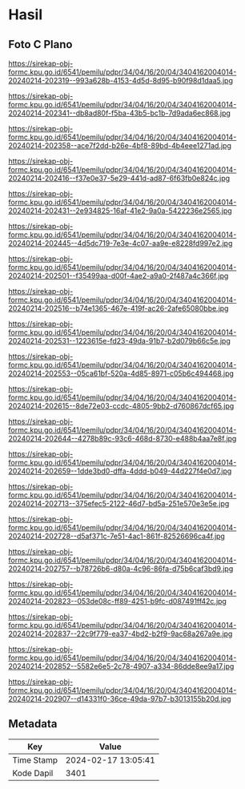 # Hasil

## Foto C Plano

https://sirekap-obj-formc.kpu.go.id/6541/pemilu/pdpr/34/04/16/20/04/3404162004014-20240214-202319--993a628b-4153-4d5d-8d95-b90f98d1daa5.jpg

https://sirekap-obj-formc.kpu.go.id/6541/pemilu/pdpr/34/04/16/20/04/3404162004014-20240214-202341--db8ad80f-f5ba-43b5-bc1b-7d9ada6ec868.jpg

https://sirekap-obj-formc.kpu.go.id/6541/pemilu/pdpr/34/04/16/20/04/3404162004014-20240214-202358--ace7f2dd-b26e-4bf8-89bd-4b4eee1271ad.jpg

https://sirekap-obj-formc.kpu.go.id/6541/pemilu/pdpr/34/04/16/20/04/3404162004014-20240214-202416--f37e0e37-5e29-441d-ad87-6f63fb0e824c.jpg

https://sirekap-obj-formc.kpu.go.id/6541/pemilu/pdpr/34/04/16/20/04/3404162004014-20240214-202431--2e934825-16af-41e2-9a0a-5422236e2565.jpg

https://sirekap-obj-formc.kpu.go.id/6541/pemilu/pdpr/34/04/16/20/04/3404162004014-20240214-202445--4d5dc719-7e3e-4c07-aa9e-e8228fd997e2.jpg

https://sirekap-obj-formc.kpu.go.id/6541/pemilu/pdpr/34/04/16/20/04/3404162004014-20240214-202501--f35499aa-d00f-4ae2-a9a0-2f487a4c366f.jpg

https://sirekap-obj-formc.kpu.go.id/6541/pemilu/pdpr/34/04/16/20/04/3404162004014-20240214-202516--b74e1365-467e-419f-ac26-2afe65080bbe.jpg

https://sirekap-obj-formc.kpu.go.id/6541/pemilu/pdpr/34/04/16/20/04/3404162004014-20240214-202531--1223615e-fd23-49da-91b7-b2d079b66c5e.jpg

https://sirekap-obj-formc.kpu.go.id/6541/pemilu/pdpr/34/04/16/20/04/3404162004014-20240214-202553--05ca61bf-520a-4d85-8971-c05b6c494468.jpg

https://sirekap-obj-formc.kpu.go.id/6541/pemilu/pdpr/34/04/16/20/04/3404162004014-20240214-202615--8de72e03-ccdc-4805-9bb2-d760867dcf65.jpg

https://sirekap-obj-formc.kpu.go.id/6541/pemilu/pdpr/34/04/16/20/04/3404162004014-20240214-202644--4278b89c-93c6-468d-8730-e488b4aa7e8f.jpg

https://sirekap-obj-formc.kpu.go.id/6541/pemilu/pdpr/34/04/16/20/04/3404162004014-20240214-202659--1dde3bd0-dffa-4ddd-b049-44d227f4e0d7.jpg

https://sirekap-obj-formc.kpu.go.id/6541/pemilu/pdpr/34/04/16/20/04/3404162004014-20240214-202713--375efec5-2122-46d7-bd5a-251e570e3e5e.jpg

https://sirekap-obj-formc.kpu.go.id/6541/pemilu/pdpr/34/04/16/20/04/3404162004014-20240214-202728--d5af371c-7e51-4ac1-861f-82526696ca4f.jpg

https://sirekap-obj-formc.kpu.go.id/6541/pemilu/pdpr/34/04/16/20/04/3404162004014-20240214-202757--b78726b6-d80a-4c96-86fa-d75b6caf3bd9.jpg

https://sirekap-obj-formc.kpu.go.id/6541/pemilu/pdpr/34/04/16/20/04/3404162004014-20240214-202823--053de08c-ff89-4251-b9fc-d087491ff42c.jpg

https://sirekap-obj-formc.kpu.go.id/6541/pemilu/pdpr/34/04/16/20/04/3404162004014-20240214-202837--22c9f779-ea37-4bd2-b2f9-9ac68a267a9e.jpg

https://sirekap-obj-formc.kpu.go.id/6541/pemilu/pdpr/34/04/16/20/04/3404162004014-20240214-202852--5582e6e5-2c78-4907-a334-86dde8ee9a17.jpg

https://sirekap-obj-formc.kpu.go.id/6541/pemilu/pdpr/34/04/16/20/04/3404162004014-20240214-202907--d14331f0-36ce-49da-97b7-b3013155b20d.jpg


## Metadata

| Key        | Value               |
| ---------- | ------------------- |
| Time Stamp | 2024-02-17 13:05:41 |
| Kode Dapil | 3401                |



